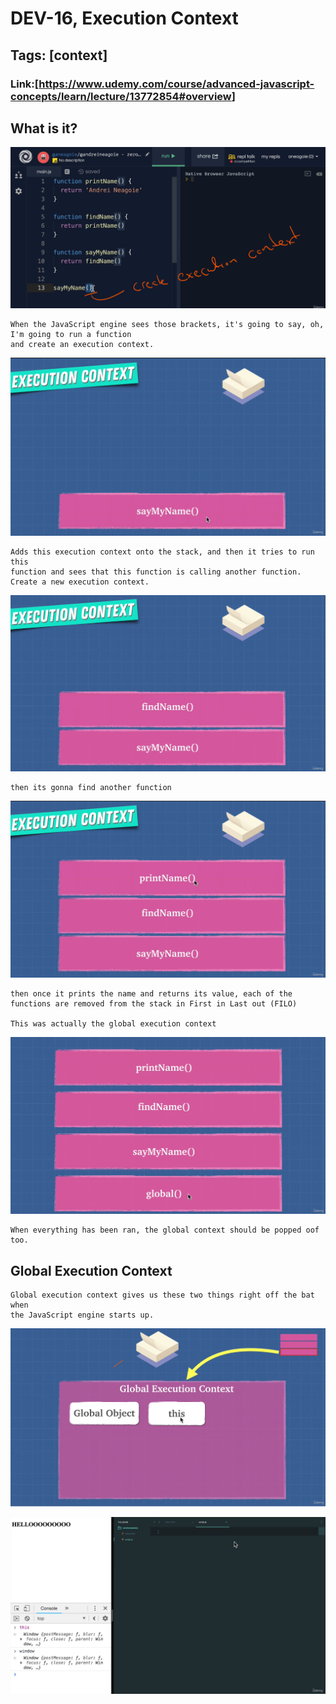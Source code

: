 # DEV-16, Execution Context

## Tags: [context]

### Link:[<https://www.udemy.com/course/advanced-javascript-concepts/learn/lecture/13772854#overview>]


## What is it?

![](../images/DEV-16/DEV-16-A1.png)

    When the JavaScript engine sees those brackets, it's going to say, oh, I'm going to run a function
    and create an execution context.

![](../images/DEV-16/DEV-16-B1.png)   

    Adds this execution context onto the stack, and then it tries to run this
    function and sees that this function is calling another function. Create a new execution context.

![](../images/DEV-16/DEV-16-B2.png)   

    then its gonna find another function

![](../images/DEV-16/DEV-16-B3.png)  

    then once it prints the name and returns its value, each of the functions are removed from the stack in First in Last out (FILO)

    This was actually the global execution context

![](../images/DEV-16/DEV-16-B4.png) 

    When everything has been ran, the global context should be popped oof too.

## Global Execution Context

    Global execution context gives us these two things right off the bat when
    the JavaScript engine starts up.

![](../images/DEV-16/DEV-16-C1.png)

![](../images/DEV-16/DEV-16-C2.png)





